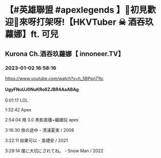 # 【#英雄聯盟 #apexlegends  】🖤初見歡迎💜來呀打架呀!【HKVTuber ☠ 酒吞玖蘿娜】ft. 可兒

## Kurona Ch.酒吞玖蘿娜【 innoneer.TV】

### 2023-01-02 16:58:16

https://www.youtube.com/watch?v=h_5BPpn71tc

#### UgyFNuUJ0NuKRo6ZJBR4AaABAg

0:01:17 LOL

1:32:42 Apex

2:54:04 用 3.0 黑影直播+繼續玩 apex



3:16:30 旅の途中 - 清浦夏実 / 2008

3:22:11 如果可以 - 韋禮安 / 2021

3:29:14 僕に大切にされてね。 - Snow Man / 2022


